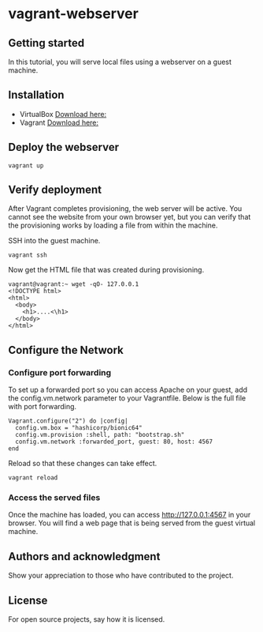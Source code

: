 # vagrant-webserver

## Getting started
In this tutorial, you will serve local files using a webserver on a guest machine.


## Installation
- VirtualBox [Download here:](https://www.virtualbox.org/wiki/Downloads)
- Vagrant [Download here:](https://developer.hashicorp.com/vagrant/downloads)

## Deploy the webserver
```
vagrant up
```

## Verify deployment
After Vagrant completes provisioning, the web server will be active. You cannot see the website from your own browser yet, but you can verify that the provisioning works by loading a file from within the machine.

SSH into the guest machine.
```
vagrant ssh
```
Now get the HTML file that was created during provisioning.

```
vagrant@vagrant:~ wget -qO- 127.0.0.1
<!DOCTYPE html>
<html>
  <body>
    <h1>....<\h1>
  </body>
</html>
```

## Configure the Network
### Configure port forwarding
To set up a forwarded port so you can access Apache on your guest, add the config.vm.network parameter to your Vagrantfile. Below is the full file with port forwarding.
```
Vagrant.configure("2") do |config|
  config.vm.box = "hashicorp/bionic64"
  config.vm.provision :shell, path: "bootstrap.sh"
  config.vm.network :forwarded_port, guest: 80, host: 4567
end
```
Reload so that these changes can take effect.

```
vagrant reload
```
### Access the served files
Once the machine has loaded, you can access http://127.0.0.1:4567 in your browser. You will find a web page that is being served from the guest virtual machine.

## Authors and acknowledgment
Show your appreciation to those who have contributed to the project.

## License
For open source projects, say how it is licensed.
